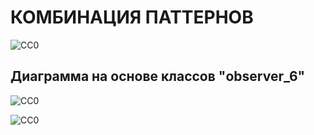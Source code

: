 КОМБИНАЦИЯ ПАТТЕРНОВ
====================

![CC0](https://github.com/Panchenko-Vlad/java-lessons/blob/master/LessonsJavaSE/src/HeadFirst/combined/Screenshots/combined.png)

Диаграмма на основе классов "observer_6"
----------------------------------------
![CC0](https://github.com/Panchenko-Vlad/java-lessons/blob/master/LessonsJavaSE/src/HeadFirst/combining/Screenshots/combining1.png)
 
![CC0](https://github.com/Panchenko-Vlad/java-lessons/blob/master/LessonsJavaSE/src/HeadFirst/combining/Screenshots/combining2.png)